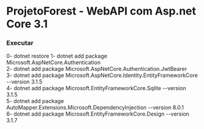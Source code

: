 # ProjetoForest - WebAPI com Asp.net Core 3.1

### Executar
0- dotnet restore
1- dotnet add package Microsoft.AspNetCore.Authentication \
2- dotnet add package Microsoft.AspNetCore.Authentication.JwtBearer \
3- dotnet add package Microsoft.AspNetCore.Identity.EntityFrameworkCore --version 3.1.5 \
4- dotnet add package Microsoft.EntityFrameworkCore.Sqlite --version 3.1.5 \
5- dotnet add package AutoMapper.Extensions.Microsoft.DependencyInjection --version 8.0.1 \
6- dotnet add package Microsoft.EntityFrameworkCore.Design --version 3.1.7
